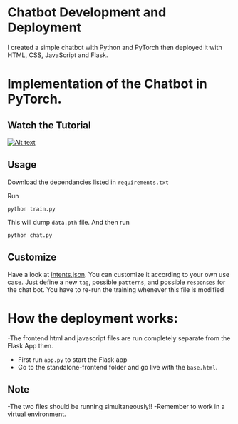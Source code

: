 # Chatbot Development and Deployment
I created a simple chatbot with Python and PyTorch then deployed it with HTML, CSS, JavaScript and Flask.

# Implementation of the Chatbot in PyTorch.

## Watch the Tutorial
[![Alt text](https://img.youtube.com/vi/RpWeNzfSUHw/hqdefault.jpg)](https://www.youtube.com/watch?v=RpWeNzfSUHw&list=PLqnslRFeH2UrFW4AUgn-eY37qOAWQpJyg)

## Usage
Download the dependancies listed in `requirements.txt`

Run
```console
python train.py
```
This will dump `data.pth` file. And then run
```console
python chat.py
```

## Customize
Have a look at [intents.json](intents.json). You can customize it according to your own use case.
Just define a new `tag`, possible `patterns`, and possible `responses` for the chat bot. You have to re-run the training whenever this file is modified


# How the deployment works:
-The frontend html and javascript files are run completely separate from the Flask App then.
- First run `app.py` to start the Flask app
- Go to the standalone-frontend folder and go live with the `base.html`.

## Note
-The two files should be running simultaneously!!
-Remember to work in a virtual environment.


